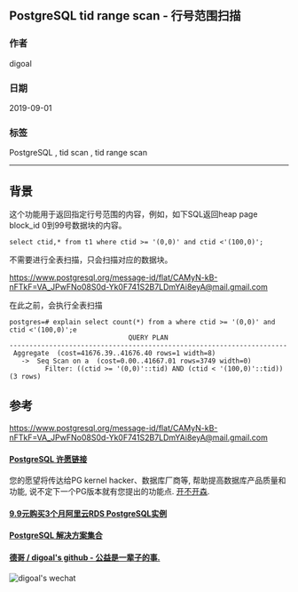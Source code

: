 ## PostgreSQL tid range scan - 行号范围扫描   
                                                    
### 作者                                                    
digoal                                                    
                                                    
### 日期                                                    
2019-09-01                                                  
                                                    
### 标签                                                    
PostgreSQL , tid scan , tid range scan    
                                                    
----                                                    
                                                    
## 背景     
这个功能用于返回指定行号范围的内容，例如，如下SQL返回heap page block_id 0到99号数据块的内容。  
  
```  
select ctid,* from t1 where ctid >= '(0,0)' and ctid <'(100,0)';  
```  
  
不需要进行全表扫描，只会扫描对应的数据块。  
  
https://www.postgresql.org/message-id/flat/CAMyN-kB-nFTkF=VA_JPwFNo08S0d-Yk0F741S2B7LDmYAi8eyA@mail.gmail.com  
  
在此之前，会执行全表扫描    
  
```  
postgres=# explain select count(*) from a where ctid >= '(0,0)' and ctid <'(100,0)';e  
                              QUERY PLAN                                
----------------------------------------------------------------------  
 Aggregate  (cost=41676.39..41676.40 rows=1 width=8)  
   ->  Seq Scan on a  (cost=0.00..41667.01 rows=3749 width=0)  
         Filter: ((ctid >= '(0,0)'::tid) AND (ctid < '(100,0)'::tid))  
(3 rows)  
```  
  
## 参考  
https://www.postgresql.org/message-id/flat/CAMyN-kB-nFTkF=VA_JPwFNo08S0d-Yk0F741S2B7LDmYAi8eyA@mail.gmail.com  
    
  
  
  
  
  
  
  
  
  
  
  
  
  
  
  
  
  
  
  
  
  
  
  
  
  
  
  
  
  
  
  
  
  
  
  
  
  
  
  
  
  
  
  
  
  
  
  
  
  
  
  
  
  
  
  
  
  
  
  
#### [PostgreSQL 许愿链接](https://github.com/digoal/blog/issues/76 "269ac3d1c492e938c0191101c7238216")
您的愿望将传达给PG kernel hacker、数据库厂商等, 帮助提高数据库产品质量和功能, 说不定下一个PG版本就有您提出的功能点. [开不开森](https://github.com/digoal/blog/issues/76 "269ac3d1c492e938c0191101c7238216").  
  
  
#### [9.9元购买3个月阿里云RDS PostgreSQL实例](https://www.aliyun.com/database/postgresqlactivity "57258f76c37864c6e6d23383d05714ea")
  
  
#### [PostgreSQL 解决方案集合](https://yq.aliyun.com/topic/118 "40cff096e9ed7122c512b35d8561d9c8")
  
  
#### [德哥 / digoal's github - 公益是一辈子的事.](https://github.com/digoal/blog/blob/master/README.md "22709685feb7cab07d30f30387f0a9ae")
  
  
![digoal's wechat](../pic/digoal_weixin.jpg "f7ad92eeba24523fd47a6e1a0e691b59")
  
